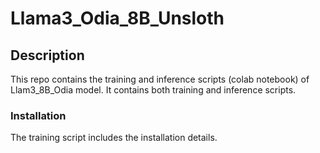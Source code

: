 # Llama3_Odia_8B_Unsloth

## Description
This repo contains the training and inference scripts (colab notebook) of Llam3_8B_Odia model. It contains both training and inference scripts. 

### Installation
The training script includes the installation details.
